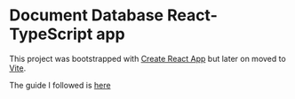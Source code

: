# Document Database React-TypeScript app

This project was bootstrapped with [Create React App](https://github.com/facebook/create-react-app) but later on moved to [Vite](https://vite.dev).

The guide I followed is [here](https://web3auth.io/community/t/how-to-migrate-from-create-react-app-to-vite/8807)